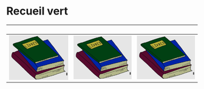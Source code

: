  # Recueil vert 


|  |  |  |
| --- | --- | --- |
| [<img src="/livres.jpg" alt="text" />](Livres/Décroissance.md) | <img src="/livres.jpg" alt="text" /> | <img src="/livres.jpg" alt="text" /> |

 

